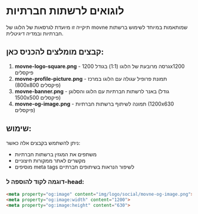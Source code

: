 # לוגואים לרשתות חברתיות

תיקייה זו מיועדת לגרסאות של הלוגו של movne שמותאמות במיוחד לשימוש ברשתות חברתיות ובמדיה דיגיטלית.

## קבצים מומלצים להכניס כאן:

1. **movne-logo-square.png** - גרסה מרובעת של הלוגו (1:1) בגודל 1200x1200 פיקסלים
2. **movne-profile-picture.png** - תמונת פרופיל עגולה עם הלוגו במרכז (800x800 פיקסלים)
3. **movne-banner.png** - באנר לרשתות חברתיות עם הלוגו והסלוגן (גודל 1500x500 פיקסלים)
4. **movne-og-image.png** - תמונה לשיתוף ברשתות חברתיות (1200x630 פיקסלים)

## שימוש:

ניתן להשתמש בקבצים אלה כאשר:
* משתפים את המגזין ברשתות חברתיות
* מקשרים לאתר ממקורות חיצוניים
* מוסיפים meta tags לשיפור הנראות בשיתופים חברתיים

### דוגמה לקוד להוספה ל-head:

```html
<meta property="og:image" content="img/logo/social/movne-og-image.png">
<meta property="og:image:width" content="1200">
<meta property="og:image:height" content="630">
``` 
